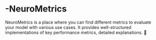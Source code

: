 # -NeuroMetrics
NeuroMetrics is a place where you can find different metrics to evaluate your model with various use cases. It provides well-structured implementations of key performance metrics, detailed explanations. 🚀
